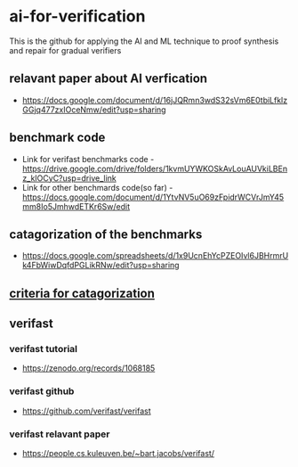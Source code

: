 # ai-for-verification
This is the github for applying the AI and ML technique to proof synthesis and repair for gradual verifiers
## relavant paper about AI verfication 
* https://docs.google.com/document/d/16jJQRmn3wdS32sVm6E0tbiLfklzGGjq477zxIOceNmw/edit?usp=sharing

## benchmark code
* Link for verifast benchmarks code - https://drive.google.com/drive/folders/1kvmUYWKOSkAvLouAUVkiLBEnz_kIOCyC?usp=drive_link
* Link for other benchmards code(so far) -https://docs.google.com/document/d/1YtvNV5uO69zFpidrWCVrJmY45mm8Io5JmhwdETKr6Sw/edit
## catagorization of the benchmarks
* https://docs.google.com/spreadsheets/d/1x9UcnEhYcPZEOIvl6JBHrmrUk4FbWiwDqfdPGLikRNw/edit?usp=sharing
## [criteria for catagorization](https://docs.google.com/document/d/1xChFtlseYdnfJKehhrdEoeKIBxl0KIvL6Xrhy4Bnkqw/edit)



## verifast

### verifast tutorial 
* https://zenodo.org/records/1068185
### verifast github
* https://github.com/verifast/verifast
### verifast relavant paper
* https://people.cs.kuleuven.be/~bart.jacobs/verifast/




